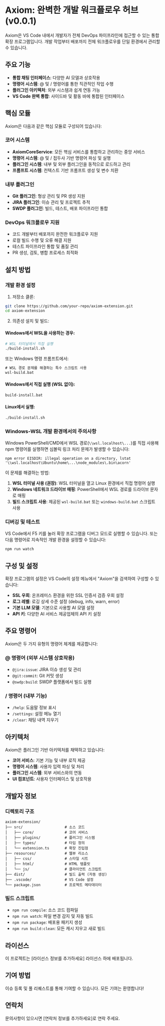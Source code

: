 # Axiom: 완벽한 개발 워크플로우 허브 (v0.0.1)

Axiom은 VS Code 내에서 개발자가 전체 DevOps 파이프라인에 접근할 수 있는 통합 확장 프로그램입니다. 개발 작업부터 배포까지 전체 워크플로우를 단일 환경에서 관리할 수 있습니다.

## 주요 기능

- **통합 채팅 인터페이스**: 다양한 AI 모델과 상호작용
- **명령어 시스템**: @ 및 / 명령어를 통한 직관적인 작업 수행
- **플러그인 아키텍처**: 외부 시스템과 쉽게 연동 가능
- **VS Code 완벽 통합**: 사이드바 및 활동 바에 통합된 인터페이스

## 핵심 모듈

Axiom은 다음과 같은 핵심 모듈로 구성되어 있습니다:

### 코어 시스템
- **AxiomCoreService**: 모든 핵심 서비스를 통합하고 관리하는 중앙 서비스
- **명령어 시스템**: @ 및 / 접두사 기반 명령어 파싱 및 실행
- **플러그인 시스템**: 내부 및 외부 플러그인을 동적으로 로드하고 관리
- **프롬프트 시스템**: 컨텍스트 기반 프롬프트 생성 및 변수 치환

### 내부 플러그인
- **Git 플러그인**: 형상 관리 및 PR 생성 지원
- **JIRA 플러그인**: 이슈 관리 및 프로젝트 추적
- **SWDP 플러그인**: 빌드, 테스트, 배포 파이프라인 통합

### DevOps 워크플로우 지원
- 코드 개발부터 배포까지 완전한 워크플로우 지원
- 로컬 빌드 수행 및 오류 해결 지원
- 테스트 파이프라인 통합 및 품질 관리
- PR 생성, 검토, 병합 프로세스 최적화

## 설치 방법

### 개발 환경 설정

1. 저장소 클론:
```bash
git clone https://github.com/your-repo/axiom-extension.git
cd axiom-extension
```

2. 의존성 설치 및 빌드:

#### Windows에서 WSL을 사용하는 경우:

```bash
# WSL 터미널에서 직접 실행
./build-install.sh
```

또는 Windows 명령 프롬프트에서:

```cmd
# WSL 경로 문제를 해결하는 특수 스크립트 사용
wsl-build.bat
```

#### Windows에서 직접 실행 (WSL 없이):

```cmd
build-install.bat
```

#### Linux에서 실행:

```bash
./build-install.sh
```

### Windows-WSL 개발 환경에서의 주의사항

Windows PowerShell/CMD에서 WSL 경로(`\\wsl.localhost\...`)를 직접 사용해 npm 명령어를 실행하면 심볼릭 링크 처리 문제가 발생할 수 있습니다:

```
npm error EISDIR: illegal operation on a directory, lstat '\\wsl.localhost\Ubuntu\home\...\node_modules\.bin\acorn'
```

이 문제를 해결하는 방법:

1. **WSL 터미널 사용 (권장)**: WSL 터미널을 열고 Linux 환경에서 직접 명령어 실행
2. **Windows 네트워크 드라이브 매핑**: PowerShell에서 WSL 경로를 드라이브 문자로 매핑
3. **빌드 스크립트 사용**: 제공된 `wsl-build.bat` 또는 `windows-build.bat` 스크립트 사용

### 디버깅 및 테스트

VS Code에서 F5 키를 눌러 확장 프로그램을 디버그 모드로 실행할 수 있습니다. 
또는 다음 명령어로 지속적인 개발 환경을 설정할 수 있습니다:

```bash
npm run watch
```

## 구성 및 설정

확장 프로그램의 설정은 VS Code의 설정 메뉴에서 "Axiom"을 검색하여 구성할 수 있습니다:

- **SSL 우회**: 온프레미스 환경을 위한 SSL 인증서 검증 우회 설정
- **로그 레벨**: 로깅 상세 수준 설정 (debug, info, warn, error)
- **기본 LLM 모델**: 기본으로 사용할 AI 모델 설정
- **API 키**: 다양한 AI 서비스 제공업체의 API 키 설정

## 주요 명령어

Axiom은 두 가지 유형의 명령어 체계를 제공합니다:

### @ 명령어 (외부 시스템 상호작용)

- `@jira:issue`: JIRA 이슈 생성 및 관리
- `@git:commit`: Git 커밋 생성
- `@swdp:build`: SWDP 플랫폼에서 빌드 실행

### / 명령어 (내부 기능)

- `/help`: 도움말 정보 표시
- `/settings`: 설정 메뉴 열기
- `/clear`: 채팅 내역 지우기

## 아키텍처

Axiom은 플러그인 기반 아키텍처를 채택하고 있습니다:

- **코어 서비스**: 기본 기능 및 내부 로직 제공
- **명령어 시스템**: 사용자 입력 파싱 및 처리
- **플러그인 시스템**: 외부 서비스와의 연동
- **UI 컴포넌트**: 사용자 인터페이스 및 상호작용

## 개발자 정보

### 디렉토리 구조

```
axiom-extension/
├── src/                   # 소스 코드
│   ├── core/              # 코어 서비스
│   ├── plugins/           # 플러그인 시스템
│   ├── types/             # 타입 정의
│   └── extension.ts       # 확장 진입점
├── resources/             # 웹뷰 리소스
│   ├── css/               # 스타일 시트
│   ├── html/              # HTML 템플릿
│   └── js/                # 클라이언트 스크립트
├── dist/                  # 빌드 출력 (자동 생성)
├── .vscode/               # VS Code 설정
└── package.json           # 프로젝트 메타데이터
```

### 빌드 스크립트

- `npm run compile`: 소스 코드 컴파일
- `npm run watch`: 파일 변경 감지 및 자동 빌드
- `npm run package`: 배포용 패키지 생성
- `npm run build:clean`: 모든 캐시 지우고 새로 빌드

## 라이선스

이 프로젝트는 [라이선스 정보를 추가하세요] 라이선스 하에 배포됩니다.

## 기여 방법

이슈 등록 및 풀 리퀘스트를 통해 기여할 수 있습니다. 모든 기여는 환영합니다!

## 연락처

문의사항이 있으시면 [연락처 정보를 추가하세요]로 연락 주세요.